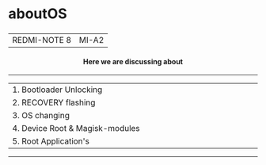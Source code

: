# aboutOS  

<h3> 
  <table> 
    <tr>
      <td> REDMI-NOTE 8 </td>
      <td> MI-A2 </td>
    </tr>
  </table>
</h3>


<h4 align="center">
  
**Here we are discussing about**

</h4>



<hr/>
<table align="center" >
  <tr>  
    <td width="800px" >1. Bootloader Unlocking</td>
  </tr>
  <tr>
    <td>2. RECOVERY flashing</td>
  </tr>
  <tr>
    <td>3. OS changing</td>
  </tr>
  <tr>
    <td>4. Device Root & Magisk-modules </td>
  </tr>
  <tr>
    <td>5. Root Application's</td>
  </tr>
</table>
<hr/>
